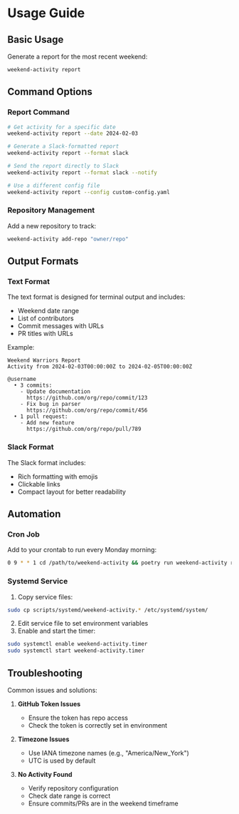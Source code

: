 # Usage Guide

## Basic Usage

Generate a report for the most recent weekend:

```bash
weekend-activity report
```

## Command Options

### Report Command

```bash
# Get activity for a specific date
weekend-activity report --date 2024-02-03

# Generate a Slack-formatted report
weekend-activity report --format slack

# Send the report directly to Slack
weekend-activity report --format slack --notify

# Use a different config file
weekend-activity report --config custom-config.yaml
```

### Repository Management

Add a new repository to track:

```bash
weekend-activity add-repo "owner/repo"
```

## Output Formats

### Text Format

The text format is designed for terminal output and includes:
- Weekend date range
- List of contributors
- Commit messages with URLs
- PR titles with URLs

Example:
```
Weekend Warriors Report
Activity from 2024-02-03T00:00:00Z to 2024-02-05T00:00:00Z

@username
  • 3 commits:
    - Update documentation
      https://github.com/org/repo/commit/123
    - Fix bug in parser
      https://github.com/org/repo/commit/456
  • 1 pull request:
    - Add new feature
      https://github.com/org/repo/pull/789
```

### Slack Format

The Slack format includes:
- Rich formatting with emojis
- Clickable links
- Compact layout for better readability

## Automation

### Cron Job

Add to your crontab to run every Monday morning:

```bash
0 9 * * 1 cd /path/to/weekend-activity && poetry run weekend-activity report --format slack --notify
```

### Systemd Service

1. Copy service files:
```bash
sudo cp scripts/systemd/weekend-activity.* /etc/systemd/system/
```

2. Edit service file to set environment variables
3. Enable and start the timer:
```bash
sudo systemctl enable weekend-activity.timer
sudo systemctl start weekend-activity.timer
```

## Troubleshooting

Common issues and solutions:

1. **GitHub Token Issues**
   - Ensure the token has repo access
   - Check the token is correctly set in environment

2. **Timezone Issues**
   - Use IANA timezone names (e.g., "America/New_York")
   - UTC is used by default

3. **No Activity Found**
   - Verify repository configuration
   - Check date range is correct
   - Ensure commits/PRs are in the weekend timeframe
